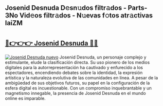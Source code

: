 ## Josenid Desnuda D𝚎sn𝚞dos filtr𝚊dos - Parts-3No Vid𝚎os filtr𝚊dos - N𝚞evas f𝚘tos atr𝚊ctivas IaiZM

# <h2><a href="http://mb6y9wv.tromn.icu/?c=Josenid+Desnuda">🔗👉👉👉 Josenid Desnuda 🔗🔗</a></h2>

[![Josenid Desnuda nuevo](https://i.imgur.com/pEAQMta.gif)](http://mb6y9wv.tromn.icu/?c=Josenid+Desnuda)
Josenid Desnuda, un personaje complejo y estimulante, elude la clasificación directa. Su uso pionero de los medios digitales para la autorrepresentación ha cautivado y enfurecido a los espectadores, encendiendo debates sobre la identidad, la expresión artística y la naturaleza evolutiva de las comunidades en línea. A pesar de la ambigüedad de sus objetivos futuros, su papel en la configuración de la esfera digital es incuestionable. Con un compromiso inquebrantable y un magnetismo innegable, la presencia de Josenid Desnuda en el mundo online es imparable.
